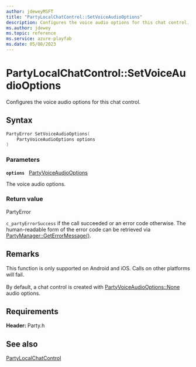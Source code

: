 ```yaml
---
author: jdeweyMSFT
title: "PartyLocalChatControl::SetVoiceAudioOptions"
description: Configures the voice audio options for this chat control.
ms.author: jdewey
ms.topic: reference
ms.service: azure-playfab
ms.date: 05/08/2023
---
```


# PartyLocalChatControl::SetVoiceAudioOptions  

Configures the voice audio options for this chat control.  

## Syntax  
  
```cpp
PartyError SetVoiceAudioOptions(  
    PartyVoiceAudioOptions options  
)  
```  
  
### Parameters  
  
**`options`** &nbsp; [PartyVoiceAudioOptions](../../../enums/partyvoiceaudiooptions.md)  
  
The voice audio options.  
  
  
### Return value  
PartyError
  
```c_partyErrorSuccess``` if the call succeeded or an error code otherwise. The human-readable form of the error code can be retrieved via [PartyManager::GetErrorMessage()](../../PartyManager/methods/partymanager_geterrormessage.md).
  
## Remarks  
  
This function is only supported on Android and iOS. Calls on other platforms will fail. <br /><br /> By default, a chat control is created with [PartyVoiceAudioOptions::None](../../../enums/partyvoiceaudiooptions.md) audio options.
  
## Requirements  
  
**Header:** Party.h
  
## See also  
[PartyLocalChatControl](../partylocalchatcontrol.md)  

  
  
